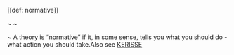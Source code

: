 [[def: normative]]

~  ~ 

~ A theory is “normative” if it, in some sense, tells you what you should do - what action you should take.Also see [KERISSE](https://weboftrust.github.io/WOT-terms/docs/glossary-unified?level=2#normative)
